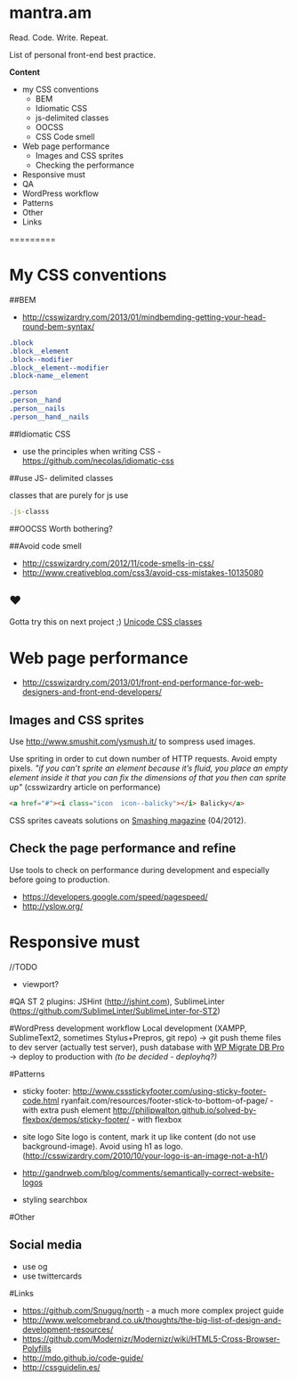 mantra.am
=========

Read. Code. Write. Repeat.

List of personal front-end best practice.

**Content**

- my CSS conventions
  - BEM
  - Idiomatic CSS
  - js-delimited classes
  - OOCSS
  - CSS Code smell 
- Web page performance
  - Images and CSS sprites
  - Checking the performance
- Responsive must
- QA
- WordPress workflow
- Patterns
- Other
- Links

=========

# My CSS conventions

##BEM 
- http://csswizardry.com/2013/01/mindbemding-getting-your-head-round-bem-syntax/

```css
.block
.block__element
.block--modifier
.block__element--modifier
.block-name__element

.person 
.person__hand 
.person__nails 
.person__hand__nails 
```

##Idiomatic CSS
- use the principles when writing CSS - https://github.com/necolas/idiomatic-css

##use JS- delimited classes

classes that are purely for js use

```javascript
.js-classs
```
##OOCSS
Worth bothering?

##Avoid code smell
- http://csswizardry.com/2012/11/code-smells-in-css/
- http://www.creativebloq.com/css3/avoid-css-mistakes-10135080

## ♥
Gotta try this on next project ;) [Unicode CSS classes](http://davidwalsh.name/unicode-css-classes)

# Web page performance
- http://csswizardry.com/2013/01/front-end-performance-for-web-designers-and-front-end-developers/

## Images and CSS sprites
Use http://www.smushit.com/ysmush.it/ to sompress used images.

Use spriting in order to cut down number of HTTP requests. Avoid empty pixels.
*"if you can’t sprite an element because it’s fluid, you place an empty element inside it that you can fix the dimensions of that you then can sprite up"* (csswizardry article on performance)
```html
<a href="#"><i class="icon  icon--balicky"></i> Balicky</a>
```

CSS sprites caveats solutions on [Smashing magazine](http://coding.smashingmagazine.com/2012/04/11/css-sprites-revisited/) (04/2012).

## Check the page performance and refine
Use tools to check on performance during development and especially before going to production.
- https://developers.google.com/speed/pagespeed/
- http://yslow.org/

# Responsive must
//TODO
- viewport?

#QA
ST 2 plugins: JSHint (http://jshint.com), SublimeLinter (https://github.com/SublimeLinter/SublimeLinter-for-ST2)

#WordPress development workflow
Local development (XAMPP, SublimeText2, sometimes Stylus+Prepros, git repo) -> git push theme files to dev server (actually test server), push database with [WP Migrate DB Pro](https://deliciousbrains.com/wp-migrate-db-pro/) -> deploy to production with *(to be decided - deployhq?)*

#Patterns
- sticky footer:
http://www.cssstickyfooter.com/using-sticky-footer-code.html
ryanfait.com/resources/footer-stick-to-bottom-of-page/ - with extra push element
http://philipwalton.github.io/solved-by-flexbox/demos/sticky-footer/ - with flexbox

- site logo
Site logo is content, mark it up like content (do not use background-image). Avoid using h1 as logo. (http://csswizardry.com/2010/10/your-logo-is-an-image-not-a-h1/)
- http://gandrweb.com/blog/comments/semantically-correct-website-logos

- styling searchbox

#Other

## Social media
- use og
- use twittercards

#Links
- https://github.com/Snugug/north - a much more complex project guide
- http://www.welcomebrand.co.uk/thoughts/the-big-list-of-design-and-development-resources/
- https://github.com/Modernizr/Modernizr/wiki/HTML5-Cross-Browser-Polyfills
- http://mdo.github.io/code-guide/
- http://cssguidelin.es/


